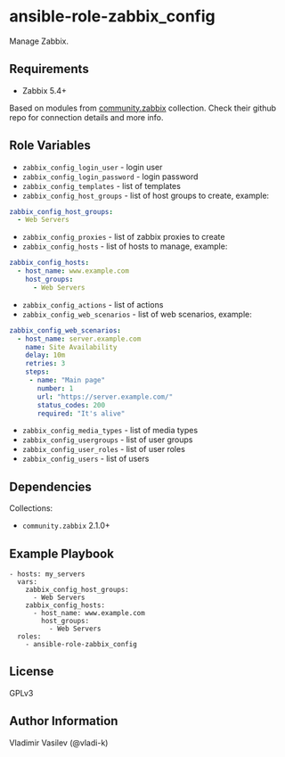 ansible-role-zabbix_config
====

Manage Zabbix.

Requirements
------------

* Zabbix 5.4+

Based on modules from [community.zabbix](https://github.com/ansible-collections/community.zabbix) collection. Check their github repo for connection details and more info.

Role Variables
--------------

* `zabbix_config_login_user` - login user
* `zabbix_config_login_password` - login password
* `zabbix_config_templates` - list of templates
* `zabbix_config_host_groups` - list of host groups to create, example:

```yaml
zabbix_config_host_groups:
  - Web Servers
```

* `zabbix_config_proxies` - list of zabbix proxies to create
* `zabbix_config_hosts` - list of hosts to manage, example:

```yaml
zabbix_config_hosts:
  - host_name: www.example.com
    host_groups:
      - Web Servers
```

* `zabbix_config_actions` - list of actions
* `zabbix_config_web_scenarios` - list of web scenarios, example:

```yaml
zabbix_config_web_scenarios:
  - host_name: server.example.com
    name: Site Availability
    delay: 10m
    retries: 3
    steps:
     - name: "Main page"
       number: 1
       url: "https://server.example.com/"
       status_codes: 200
       required: "It's alive"
```

* `zabbix_config_media_types` - list of media types
* `zabbix_config_usergroups` - list of user groups
* `zabbix_config_user_roles` - list of user roles
* `zabbix_config_users` - list of users

Dependencies
------------

Collections:

* `community.zabbix` 2.1.0+

Example Playbook
----------------

```
- hosts: my_servers
  vars:
    zabbix_config_host_groups:
      - Web Servers
    zabbix_config_hosts:
      - host_name: www.example.com
        host_groups:
          - Web Servers
  roles:
    - ansible-role-zabbix_config
```

License
-------

GPLv3

Author Information
------------------

Vladimir Vasilev (@vladi-k)
